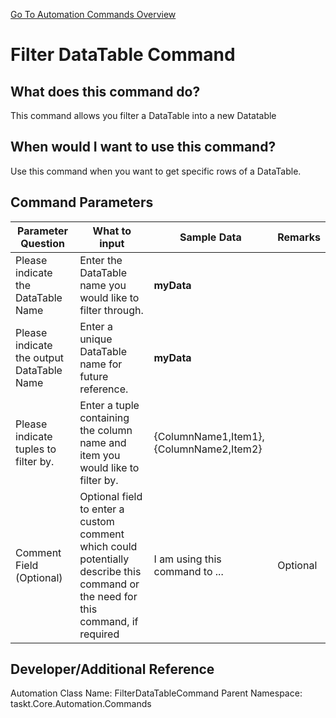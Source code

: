 <!--TITLE: Filter DataTable Command -->
<!-- SUBTITLE: a command in the DataTable Commands group. -->
[Go To Automation Commands Overview](/automation-commands)


# Filter DataTable Command


## What does this command do?
This command allows you filter a DataTable into a new Datatable


## When would I want to use this command?
Use this command when you want to get specific rows of a DataTable.


## Command Parameters
| Parameter Question   	| What to input  	|  Sample Data 	| Remarks  	|
| ---                    | ---               | ---           | ---       |
|Please indicate the DataTable Name|Enter the DataTable name you would like to filter through.|**myData**||
|Please indicate the output DataTable Name|Enter a unique DataTable name for future reference.|**myData**||
|Please indicate tuples to filter by.|Enter a tuple containing the column name and item you would like to filter by.|{ColumnName1,Item1},{ColumnName2,Item2}||
|Comment Field (Optional)|Optional field to enter a custom comment which could potentially describe this command or the need for this command, if required|I am using this command to ...|Optional|


## Developer/Additional Reference
Automation Class Name: FilterDataTableCommand
Parent Namespace: taskt.Core.Automation.Commands
